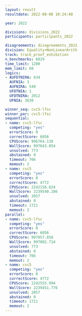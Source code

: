 ```yaml
---
layout: result
resultdate: 2022-08-08 10:24:40

year: 2022

divisions: divisions_2022
participants: participants_2022

disagreements: disagreements_2022
division: Equality+NonLinearArith
track: track_proof_exhibition
n_benchmarks: 6829
time_limit: 1200
mem_limit: 60
logics:
- AUFDTNIRA: 634
  AUFNIA: 3
  AUFNIRA: 549
  UFDTNIA: 1
  UFDTNIRA: 2012
  UFNIA: 3630

winner_seq: cvc5-lfsc
winner_par: cvc5-lfsc
sequential:
- name: cvc5-lfsc
  competing: "yes"
  errorScore: 0
  correctScore: 6056
  CPUScore: 996764.138
  WallScore: 997043.054
  unsolved: 773
  abstained: 0
  timeout: 766
  memout: 2
- name: cvc5
  competing: "yes"
  errorScore: 0
  correctScore: 4772
  CPUScore: 2242156.024
  WallScore: 2239540.286
  unsolved: 2057
  abstained: 0
  timeout: 1721
  memout: 2
parallel:
- name: cvc5-lfsc
  competing: "yes"
  errorScore: 0
  correctScore: 6056
  CPUScore: 997057.858
  WallScore: 997002.714
  unsolved: 773
  abstained: 0
  timeout: 766
  memout: 2
- name: cvc5
  competing: "yes"
  errorScore: 0
  correctScore: 4772
  CPUScore: 2242555.994
  WallScore: 2239451.776
  unsolved: 2057
  abstained: 0
  timeout: 1721
  memout: 2
---
```

